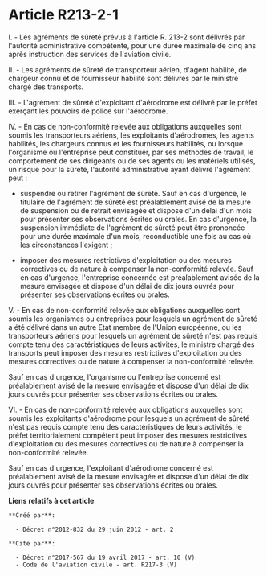 # Article R213-2-1

I. - Les agréments de sûreté prévus à l'article R. 213-2 sont délivrés par l'autorité administrative compétente, pour une
durée maximale de cinq ans après instruction des services de l'aviation civile. 

II. - Les agréments de sûreté de transporteur aérien, d'agent habilité, de chargeur connu et de fournisseur habilité sont
délivrés par le ministre chargé des transports. 

III. - L'agrément de sûreté d'exploitant d'aérodrome est délivré par le préfet exerçant les pouvoirs de police sur
l'aérodrome. 

IV. - En cas de non-conformité relevée aux obligations auxquelles sont soumis les transporteurs aériens, les exploitants
d'aérodromes, les agents habilités, les chargeurs connus et les fournisseurs habilités, ou lorsque l'organisme ou
l'entreprise peut constituer, par ses méthodes de travail, le comportement de ses dirigeants ou de ses agents ou les
matériels utilisés, un risque pour la sûreté, l'autorité administrative ayant délivré l'agrément peut : 

- suspendre ou retirer l'agrément de sûreté. Sauf en cas d'urgence, le titulaire de l'agrément de sûreté est préalablement
avisé de la mesure de suspension ou de retrait envisagée et dispose d'un délai d'un mois pour présenter ses observations
écrites ou orales. En cas d'urgence, la suspension immédiate de l'agrément de sûreté peut être prononcée pour une durée
maximale d'un mois, reconductible une fois au cas où les circonstances l'exigent ; 

- imposer des mesures restrictives d'exploitation ou des mesures correctives ou de nature à compenser la non-conformité
relevée. Sauf en cas d'urgence, l'entreprise concernée est préalablement avisée de la mesure envisagée et dispose d'un délai
de dix jours ouvrés pour présenter ses observations écrites ou orales. 

V. - En cas de non-conformité relevée aux obligations auxquelles sont soumis les organismes ou entreprises pour lesquels un
agrément de sûreté a été délivré dans un autre Etat membre de l'Union européenne, ou les transporteurs aériens pour lesquels
un agrément de sûreté n'est pas requis compte tenu des caractéristiques de leurs activités, le ministre chargé des transports
peut imposer des mesures restrictives d'exploitation ou des mesures correctives ou de nature à compenser la non-conformité
relevée. 

Sauf en cas d'urgence, l'organisme ou l'entreprise concerné est préalablement avisé de la mesure envisagée et dispose d'un
délai de dix jours ouvrés pour présenter ses observations écrites ou orales. 

VI. - En cas de non-conformité relevée aux obligations auxquelles sont soumis les exploitants d'aérodrome pour lesquels un
agrément de sûreté n'est pas requis compte tenu des caractéristiques de leurs activités, le préfet territorialement compétent
peut imposer des mesures restrictives d'exploitation ou des mesures correctives ou de nature à compenser la non-conformité
relevée. 

Sauf en cas d'urgence, l'exploitant d'aérodrome concerné est préalablement avisé de la mesure envisagée et dispose d'un délai
de dix jours ouvrés pour présenter ses observations écrites ou orales.

**Liens relatifs à cet article**

	**Créé par**:

	  - Décret n°2012-832 du 29 juin 2012 - art. 2

	**Cité par**:

	  - Décret n°2017-567 du 19 avril 2017 - art. 10 (V)
	  - Code de l'aviation civile - art. R217-3 (V)
